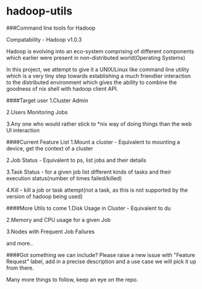 hadoop-utils
============

###Command line tools for Hadoop

Compatability - Hadoop v1.0.3

Hadoop is evolving into an eco-system comprising of different components which earlier were present in non-distributed world(Operating Systems)

In this project, we attempt to give it a UNIX/Linux like command line utility which is a very tiny step towards establishing 
a much friendlier interaction to the distributed environment which gives the ability to combine the goodness of nix shell with hadoop client API.

####Target user
  1.Cluster Admin
  
  2.Users Monitoring Jobs
  
  3.Any one who would rather stick to *nix way of doing things than the web UI interaction
  
####Current Feature List
  1.Mount a cluster - Equivalent to mounting a device, get the context of a cluster
  
  2.Job Status - Equivalent to ps, list jobs and their details
  
  3.Task Status - for a given job list different kinds of tasks and their execution status(number of times failed/killed)
  
  4.Kill - kill a job or task attempt(not a task, as this is not supported by the version of hadoop being used)

####More Utils to come
  1.Disk Usage in Cluster - Equivalent to du
  
  2.Memory and CPU usage for a given Job
  
  3.Nodes with Frequent Job Failures
  
  and more..
  
  
  ####Got something we can include? 
  Please raise a new issue with "Feature Request" label, add in a precise description and a use case
  we will pick it up from there.
  
  Many more things to follow, keep an eye on the repo.
